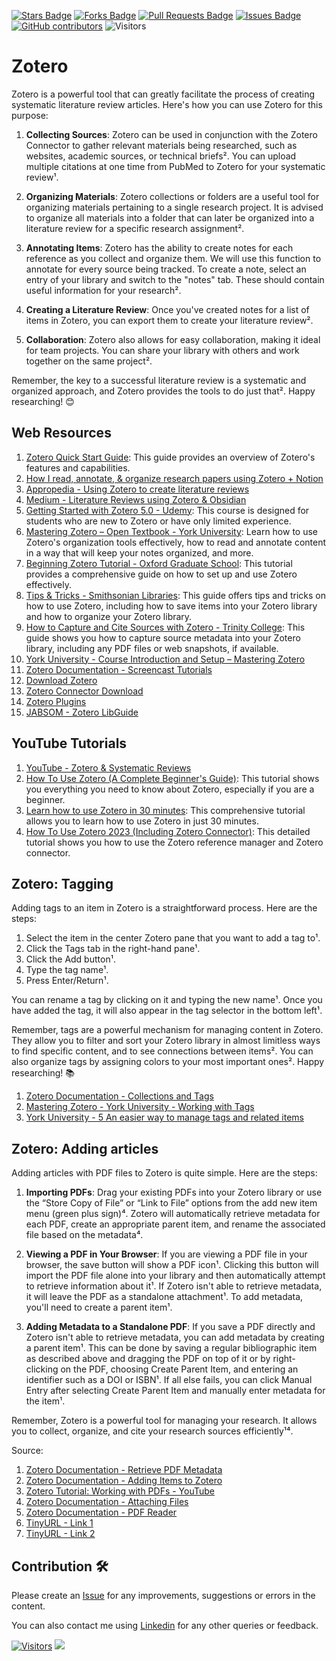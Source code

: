 <a href="https://github.com/drshahizan/SLR-MIIT/stargazers"><img src="https://img.shields.io/github/stars/drshahizan/SLR-MIIT" alt="Stars Badge"/></a>
<a href="https://github.com/drshahizan/SLR-MIIT/network/members"><img src="https://img.shields.io/github/forks/drshahizan/SLR-MIIT" alt="Forks Badge"/></a>
<a href="https://github.com/drshahizan/SLR-MIIT"><img src="https://img.shields.io/github/issues-pr/drshahizan/SLR-MIIT" alt="Pull Requests Badge"/></a>
<a href="https://github.com/drshahizan/SLR-MIIT/issues"><img src="https://img.shields.io/github/issues/drshahizan/SLR-MIIT" alt="Issues Badge"/></a>
<a href="https://github.com/drshahizan/SLR-MIIT/graphs/contributors"><img alt="GitHub contributors" src="https://img.shields.io/github/contributors/drshahizan/SLR-MIIT?color=2b9348"></a>
![Visitors](https://api.visitorbadge.io/api/visitors?path=https%3A%2F%2Fgithub.com%2Fdrshahizan%2FSLR-MIIT&labelColor=%23d9e3f0&countColor=%23697689&style=flat)

# Zotero

Zotero is a powerful tool that can greatly facilitate the process of creating systematic literature review articles. Here's how you can use Zotero for this purpose:

1. **Collecting Sources**: Zotero can be used in conjunction with the Zotero Connector to gather relevant materials being researched, such as websites, academic sources, or technical briefs². You can upload multiple citations at one time from PubMed to Zotero for your systematic review¹.

2. **Organizing Materials**: Zotero collections or folders are a useful tool for organizing materials pertaining to a single research project. It is advised to organize all materials into a folder that can later be organized into a literature review for a specific research assignment².

3. **Annotating Items**: Zotero has the ability to create notes for each reference as you collect and organize them. We will use this function to annotate for every source being tracked. To create a note, select an entry of your library and switch to the "notes" tab. These should contain useful information for your research².

4. **Creating a Literature Review**: Once you've created notes for a list of items in Zotero, you can export them to create your literature review².

5. **Collaboration**: Zotero also allows for easy collaboration, making it ideal for team projects. You can share your library with others and work together on the same project².

Remember, the key to a successful literature review is a systematic and organized approach, and Zotero provides the tools to do just that². Happy researching! 😊

## Web Resources
1. [Zotero Quick Start Guide](https://www.zotero.org/support/quick_start_guide): This guide provides an overview of Zotero's features and capabilities.
2. [How I read, annotate, & organize research papers using Zotero + Notion](https://medium.com/@anna-everett/how-i-read-annotate-organize-research-papers-using-zotero-notion-33057054f57a)
3. [Appropedia - Using Zotero to create literature reviews](https://www.appropedia.org/Using_Zotero_to_create_literature_reviews)
4. [Medium - Literature Reviews using Zotero & Obsidian](https://medium.com/@alexandraphelan/literature-reviews-using-zotero-obsidian-66eba1565d78)
5. [Getting Started with Zotero 5.0 - Udemy](https://www.udemy.com/course/how-to-manage-references-and-citations-in-zotero/): This course is designed for students who are new to Zotero or have only limited experience.
6. [Mastering Zotero – Open Textbook - York University](https://pressbooks.library.yorku.ca/masteringzotero/): Learn how to use Zotero's organization tools effectively, how to read and annotate content in a way that will keep your notes organized, and more.
7. [Beginning Zotero Tutorial - Oxford Graduate School](https://ogs.edu/wp-content/uploads/2020/08/101-102-Zotero-Tutorials.pdf): This tutorial provides a comprehensive guide on how to set up and use Zotero effectively.
8. [Tips & Tricks - Smithsonian Libraries](https://library.si.edu/sites/default/files/tutorial/pdf/zoterotipstricks-2021-03.pdf): This guide offers tips and tricks on how to use Zotero, including how to save items into your Zotero library and how to organize your Zotero library.
9. [How to Capture and Cite Sources with Zotero - Trinity College](https://epress.trincoll.edu/webwriting/chapter/how-to-zotero/): This guide shows you how to capture source metadata into your Zotero library, including any PDF files or web snapshots, if available.
10. [York University - Course Introduction and Setup – Mastering Zotero](https://pressbooks.library.yorku.ca/masteringzotero/front-matter/introduction/)
11. [Zotero Documentation - Screencast Tutorials](https://www.zotero.org/support/screencast_tutorials)
12. [Download Zotero](https://www.zotero.org/download/)
13. [Zotero Connector Download](https://www.zotero.org/download/conne)
14. [Zotero Plugins](https://www.zotero.org/support/plugins)
15. [JABSOM - Zotero LibGuide](http://libguides.jabsom.hawaii.edu/sy)

## YouTube Tutorials
1. [YouTube - Zotero & Systematic Reviews](https://www.youtube.com/watch?v=GsjwUqxffsM)
2. [How To Use Zotero (A Complete Beginner's Guide)](https://youtu.be/JG7Uq_JFDzE?si=y4tAl6h-eARbREjz): This tutorial shows you everything you need to know about Zotero, especially if you are a beginner.
3. [Learn how to use Zotero in 30 minutes](https://youtu.be/BQL_7C-YqBk?si=lB-MfEnFxT6XXdgg): This comprehensive tutorial allows you to learn how to use Zotero in just 30 minutes.
4. [How To Use Zotero 2023 (Including Zotero Connector)](https://youtu.be/tnbwKj6-pD8?si=IB3EPyY1j32zf7sv): This detailed tutorial shows you how to use the Zotero reference manager and Zotero connector.

## Zotero: Tagging
Adding tags to an item in Zotero is a straightforward process. Here are the steps:

1. Select the item in the center Zotero pane that you want to add a tag to¹.
2. Click the Tags tab in the right-hand pane¹.
3. Click the Add button¹.
4. Type the tag name¹.
5. Press Enter/Return¹.

You can rename a tag by clicking on it and typing the new name¹. Once you have added the tag, it will also appear in the tag selector in the bottom left¹.

Remember, tags are a powerful mechanism for managing content in Zotero. They allow you to filter and sort your Zotero library in almost limitless ways to find specific content, and to see connections between items². You can also organize tags by assigning colors to your most important ones². Happy researching! 📚

1. [Zotero Documentation - Collections and Tags](https://www.zotero.org/support/collections_and_tags)
2. [Mastering Zotero - York University - Working with Tags](https://pressbooks.library.yorku.ca/masteringzotero/chapter/working-with-tags/)
3. [York University - 5 An easier way to manage tags and related items](https://pressbooks.library.yorku.ca/masteringzotero/chapter/an-easier-way-to-manage-tags-and-related-items/)

## Zotero: Adding articles
Adding articles with PDF files to Zotero is quite simple. Here are the steps:

1. **Importing PDFs**: Drag your existing PDFs into your Zotero library or use the “Store Copy of File” or “Link to File” options from the add new item menu (green plus sign)⁴. Zotero will automatically retrieve metadata for each PDF, create an appropriate parent item, and rename the associated file based on the metadata⁴.

2. **Viewing a PDF in Your Browser**: If you are viewing a PDF file in your browser, the save button will show a PDF icon¹. Clicking this button will import the PDF file alone into your library and then automatically attempt to retrieve information about it¹. If Zotero isn't able to retrieve metadata, it will leave the PDF as a standalone attachment¹. To add metadata, you'll need to create a parent item¹.

3. **Adding Metadata to a Standalone PDF**: If you save a PDF directly and Zotero isn't able to retrieve metadata, you can add metadata by creating a parent item¹. This can be done by saving a regular bibliographic item as described above and dragging the PDF on top of it or by right-clicking on the PDF, choosing Create Parent Item, and entering an identifier such as a DOI or ISBN¹. If all else fails, you can click Manual Entry after selecting Create Parent Item and manually enter metadata for the item¹.

Remember, Zotero is a powerful tool for managing your research. It allows you to collect, organize, and cite your research sources efficiently¹⁴.

Source: 
1. [Zotero Documentation - Retrieve PDF Metadata](https://www.zotero.org/support/retrieve_pdf_metadata)
2. [Zotero Documentation - Adding Items to Zotero](https://www.zotero.org/support/adding_items_to_zotero)
3. [Zotero Tutorial: Working with PDFs - YouTube](https://www.youtube.com/watch?v=4aDvAPLZwCY)
4. [Zotero Documentation - Attaching Files](https://www.zotero.org/support/attaching_files)
5. [Zotero Documentation - PDF Reader](https://www.zotero.org/support/pdf_reader)
6. [TinyURL - Link 1](http://tinyurl.com/n8kemkt)
7. [TinyURL - Link 2](http://tinyurl.com/2j7let)


## Contribution 🛠️
Please create an [Issue](https://github.com/drshahizan/SLR-MIIT/issues) for any improvements, suggestions or errors in the content.

You can also contact me using [Linkedin](https://www.linkedin.com/in/drshahizan/) for any other queries or feedback.

[![Visitors](https://api.visitorbadge.io/api/visitors?path=https%3A%2F%2Fgithub.com%2Fdrshahizan&labelColor=%23697689&countColor=%23555555&style=plastic)](https://visitorbadge.io/status?path=https%3A%2F%2Fgithub.com%2Fdrshahizan)
![](https://hit.yhype.me/github/profile?user_id=81284918)


